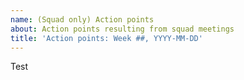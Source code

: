 ```yaml
---
name: (Squad only) Action points
about: Action points resulting from squad meetings
title: 'Action points: Week ##, YYYY-MM-DD'
---
```


Test
